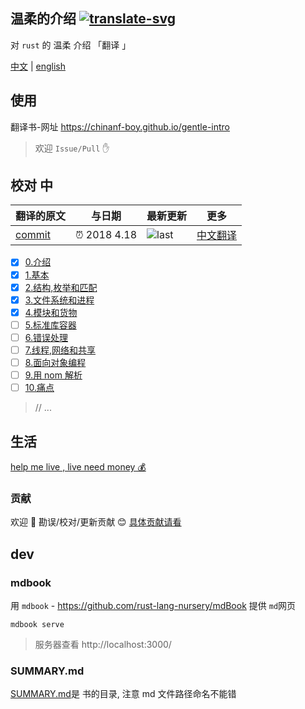 ## 温柔的介绍 [![translate-svg]][translate-list]

[translate-svg]: http://llever.com/translate.svg
[translate-list]: https://github.com/chinanf-boy/chinese-translate-list

对 `rust` 的 温柔 介绍 「翻译 」

[中文](./readme.md) | [english](https://github.com/stevedonovan/gentle-intro)

## 使用

翻译书-网址 https://chinanf-boy.github.io/gentle-intro

> 欢迎 `Issue/Pull` ✋

## 校对 中

<!-- doc-templite START generated -->
<!-- repo = 'stevedonovan/gentle-intro' -->
<!-- commit = '4885a0615a48f1a736f88e71b9e5e3cba887c63c' -->
<!-- time = '2018 4.18' -->

| 翻译的原文 | 与日期       | 最新更新 | 更多                       |
| ---------- | ------------ | -------- | -------------------------- |
| [commit]   | ⏰ 2018 4.18 | ![last]  | [中文翻译][translate-list] |

[last]: https://img.shields.io/github/last-commit/stevedonovan/gentle-intro.svg
[commit]: https://github.com/stevedonovan/gentle-intro/tree/4885a0615a48f1a736f88e71b9e5e3cba887c63c

<!-- doc-templite END generated -->

- [x] [0.介绍](./src/readme.zh.md)
- [x] [1.基本](./src/1-basics.zh.md)
- [x] [2.结构,枚举和匹配](./src/2-structs-enums-lifetimes.zh.md)
- [x] [3.文件系统和进程](./src/3-filesystem.zh.md)
- [x] [4.模块和货物](./src/4-modules.zh.md)
- [ ] [5.标准库容器](./src/5-stdlib-containers.zh.md)
- [ ] [6.错误处理](./src/6-error-handling.zh.md)
- [ ] [7.线程,网络和共享](./src/7-shared-and-networking.zh.md)
- [ ] [8.面向对象编程](./src/object-orientation.zh.md)
- [ ] [9.用 nom 解析](./src/nom-intro.zh.md)
- [ ] [10.痛点](./src/pain-points.zh.md)

> // ...

## 生活

[help me live , live need money 💰](https://github.com/chinanf-boy/live-need-money)

### 贡献

欢迎 👏 勘误/校对/更新贡献 😊 [具体贡献请看](https://github.com/chinanf-boy/chinese-translate-list#贡献)

## dev

### mdbook

用 `mdbook` - https://github.com/rust-lang-nursery/mdBook 提供 `md`网页

```
mdbook serve
```

> 服务器查看 http://localhost:3000/

### SUMMARY.md

[SUMMARY.md](./src/SUMMARY.md)是 书的目录, 注意 md 文件路径命名不能错

